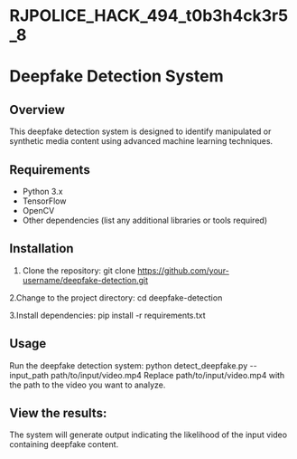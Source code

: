 # RJPOLICE_HACK_494_t0b3h4ck3r5_8
# Deepfake Detection System

## Overview

This deepfake detection system is designed to identify manipulated or synthetic media content using advanced machine learning techniques.

## Requirements

- Python 3.x
- TensorFlow
- OpenCV
- Other dependencies (list any additional libraries or tools required)

## Installation

1. Clone the repository:
   git clone https://github.com/your-username/deepfake-detection.git
   
2.Change to the project directory:
   cd deepfake-detection

3.Install dependencies:
   pip install -r requirements.txt
   
## Usage

Run the deepfake detection system:
   python detect_deepfake.py --input_path path/to/input/video.mp4
Replace path/to/input/video.mp4 with the path to the video you want to analyze.

## View the results:

The system will generate output indicating the likelihood of the input video containing deepfake content.
